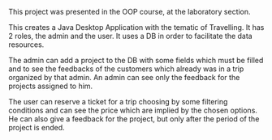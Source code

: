 This project was presented in the OOP course, at the laboratory section.

This creates a Java Desktop Application with the tematic of Travelling. It has 2 roles, the admin and the user. It uses a DB in order to facilitate the data resources. 

The admin can add a project to the DB with some fields which must be filled and to see the feedbacks of the customers which already was in a trip organized by that admin. An admin can see only the feedback for the projects assigned to him.

The user can reserve a ticket for a trip choosing by some filtering conditions and can see the price which are implied by the chosen options. He can also give a feedback for the project, but only after the period of the project is ended. 
